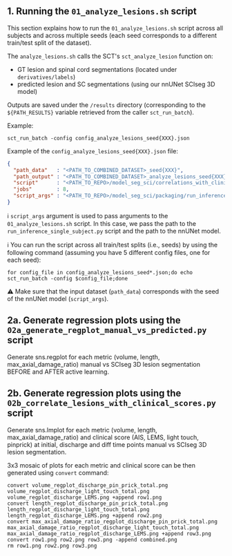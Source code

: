 ## 1. Running the `01_analyze_lesions.sh` script

This section explains how to run the `01_analyze_lesions.sh` script across all subjects and across multiple seeds (each
seed corresponds to a different train/test split of the dataset).

The `analyze_lesions.sh` calls the SCT's `sct_analyze_lesion` function on:
- GT lesion and spinal cord segmentations (located under `derivatives/labels`)
- predicted lesion and SC segmentations (using our nnUNet SCIseg 3D model)

Outputs are saved under the `/results` directory (corresponding to the `${PATH_RESULTS}` variable retrieved from the 
caller `sct_run_batch`).

Example:

```console
sct_run_batch -config config_analyze_lesions_seed{XXX}.json
```

Example of the `config_analyze_lesions_seed{XXX}.json` file:

```json
{
  "path_data"   : "<PATH_TO_COMBINED_DATASET>_seed{XXX}",
  "path_output" : "<PATH_TO_COMBINED_DATASET>_analyze_lesions_seed{XXX}_2023-XX-XX",
  "script"      : "<PATH_TO_REPO>/model_seg_sci/correlations_with_clinical_scores/01_analyze_lesions.sh",
  "jobs"        : 8,
  "script_args" : "<PATH_TO_REPO>/model_seg_sci/packaging/run_inference_single_subject.py <PATH_TO_MODEL>/sci-multisite-model_seed{XXX}"
}
```

ℹ️ `script_args` argument is used to pass arguments to the `01_analyze_lesions.sh` script. 
In this case, we pass the path to the `run_inference_single_subject.py` script and the path to the nnUNet model.

ℹ️ You can run the script across all train/test splits (i.e., seeds) by using the following command (assuming you have 
5 different config files, one for each seed):

```console
for config_file in config_analyze_lesions_seed*.json;do echo sct_run_batch -config $config_file;done
```

⚠️ Make sure that the input dataset (`path_data`) corresponds with the seed of the nnUNet model (`script_args`).

## 2a. Generate regression plots using the `02a_generate_regplot_manual_vs_predicted.py` script

Generate sns.regplot for each metric (volume, length, max_axial_damage_ratio) manual vs SCIseg 3D lesion
segmentation BEFORE and AFTER active learning.

## 2b. Generate regression plots using the `02b_correlate_lesions_with_clinical_scores.py` script

Generate sns.lmplot for each metric (volume, length, max_axial_damage_ratio) and clinical score (AIS, LEMS, light touch,
pinprick) at initial, discharge and diff time points manual vs SCIseg 3D lesion segmentation.

3x3 mosaic of plots for each metric and clinical score can be then generated using `convert` command:

```console
convert volume_regplot_discharge_pin_prick_total.png volume_regplot_discharge_light_touch_total.png volume_regplot_discharge_LEMS.png +append row1.png
convert length_regplot_discharge_pin_prick_total.png length_regplot_discharge_light_touch_total.png length_regplot_discharge_LEMS.png +append row2.png
convert max_axial_damage_ratio_regplot_discharge_pin_prick_total.png max_axial_damage_ratio_regplot_discharge_light_touch_total.png max_axial_damage_ratio_regplot_discharge_LEMS.png +append row3.png
convert row1.png row2.png row3.png -append combined.png
rm row1.png row2.png row3.png
```